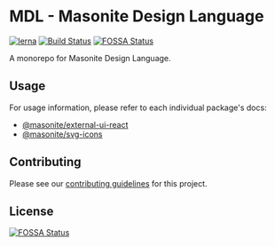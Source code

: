 # MDL - Masonite Design Language

[![lerna](https://img.shields.io/badge/maintained%20with-lerna-cc00ff.svg)](https://lernajs.io/) [![Build Status](https://travis-ci.org/masonitedoors/MDL.svg?branch=master)](https://travis-ci.org/masonitedoors/MDL)
[![FOSSA Status](https://app.fossa.io/api/projects/git%2Bgithub.com%2Fmasonitedoors%2FMDL.svg?type=shield)](https://app.fossa.io/projects/git%2Bgithub.com%2Fmasonitedoors%2FMDL?ref=badge_shield)

A monorepo for Masonite Design Language.

## Usage

For usage information, please refer to each individual package's docs:

- [@masonite/external-ui-react](packages/external-ui-react/README.md)
- [@masonite/svg-icons](packages/svg-icons/README.md)

## Contributing

Please see our [contributing guidelines](CONTRIBUTING.md) for this project.


## License
[![FOSSA Status](https://app.fossa.io/api/projects/git%2Bgithub.com%2Fmasonitedoors%2FMDL.svg?type=large)](https://app.fossa.io/projects/git%2Bgithub.com%2Fmasonitedoors%2FMDL?ref=badge_large)